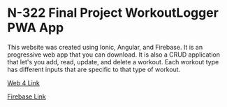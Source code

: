 # N-322 Final Project WorkoutLogger PWA App

This website was created using Ionic, Angular, and Firebase. It is an progressive web app that you can download. It is also a CRUD application that let's you add, read, update, and delete a workout. Each workout type has different inputs that are specific to that type of workout. 

[Web 4 Link](https://in-info-web4.informatics.iupui.edu/~kalyhart/WorkoutLogger/home)

[Firebase Link](https://workoutloggern322final.web.app/home)

